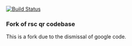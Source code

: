 [![Build Status](https://travis-ci.org/sec51/qrcode.svg?branch=master)](https://travis-ci.org/sec51/qrcode)

### Fork of rsc qr codebase

This is a fork due to the dismissal of google code.
